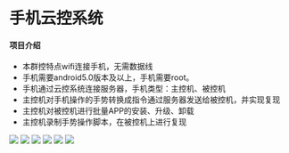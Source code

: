 # 手机云控系统

#### 项目介绍
- 本群控特点wifi连接手机，无需数据线
- 手机需要android5.0版本及以上，手机需要root。
- 手机通过云控系统连接服务器，手机类型：主控机、被控机
- 主控机对手机操作的手势转换成指令通过服务器发送给被控机，并实现复现
- 主控机对被控机进行批量APP的安装、升级、卸载
- 主控机录制手势操作脚本，在被控机上进行复现

![](http://www.pchmall.com/Public/wx_func/1.jpg)
![](http://www.pchmall.com/Public/wx_func/2.jpg)
![](http://www.pchmall.com/Public/wx_func/3.jpg)
![](http://www.pchmall.com/Public/wx_func/4.jpg)
![](http://www.pchmall.com/Public/wx_func/5.jpg)
![](http://www.pchmall.com/Public/wx_func/6.jpg)









